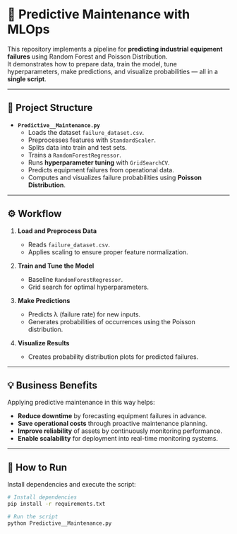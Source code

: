 # 🚀 Predictive Maintenance with MLOps  

This repository implements a pipeline for **predicting industrial equipment failures** using Random Forest and Poisson Distribution.  
It demonstrates how to prepare data, train the model, tune hyperparameters, make predictions, and visualize probabilities — all in a **single script**.  

---

## 📂 Project Structure  

- **`Predictive__Maintenance.py`**  
  - Loads the dataset `failure_dataset.csv`.  
  - Preprocesses features with `StandardScaler`.  
  - Splits data into train and test sets.  
  - Trains a `RandomForestRegressor`.  
  - Runs **hyperparameter tuning** with `GridSearchCV`.  
  - Predicts equipment failures from operational data.  
  - Computes and visualizes failure probabilities using **Poisson Distribution**.  

---

## ⚙️ Workflow  

1. **Load and Preprocess Data**  
   - Reads `failure_dataset.csv`.  
   - Applies scaling to ensure proper feature normalization.  

2. **Train and Tune the Model**  
   - Baseline `RandomForestRegressor`.  
   - Grid search for optimal hyperparameters.  

3. **Make Predictions**  
   - Predicts λ (failure rate) for new inputs.  
   - Generates probabilities of occurrences using the Poisson distribution.  

4. **Visualize Results**  
   - Creates probability distribution plots for predicted failures.  

---

## 💡 Business Benefits  

Applying predictive maintenance in this way helps:  

- **Reduce downtime** by forecasting equipment failures in advance.  
- **Save operational costs** through proactive maintenance planning.  
- **Improve reliability** of assets by continuously monitoring performance.  
- **Enable scalability** for deployment into real-time monitoring systems.  

---

## 📝 How to Run  

Install dependencies and execute the script:  

```bash
# Install dependencies
pip install -r requirements.txt

# Run the script
python Predictive__Maintenance.py
